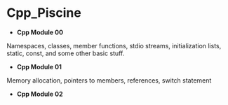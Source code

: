 # Cpp_Piscine

- **Cpp Module 00**

Namespaces, classes, member functions, stdio streams, initialization lists, static, const, and some other basic stuff.

- **Cpp Module 01**

Memory allocation, pointers to members, references, switch statement

- **Cpp Module 02**
